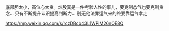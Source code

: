 
底部胆太小，高位心太贪。炒股真是一件考验人性的事儿，要克制怂气也要克制贪念... 只有不断提升认识提高判断力... 别无他法靠运气来的终要靠运气拿走


https://mp.weixin.qq.com/s/rczDBcb43L1WPiM26nOE8Q

